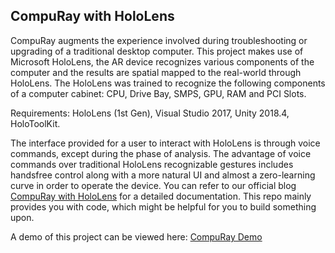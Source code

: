 ## CompuRay with HoloLens

CompuRay augments the experience involved during troubleshooting or upgrading of a traditional desktop computer. This project makes use of Microsoft HoloLens, the AR device recognizes various components of the computer and the results are spatial mapped to the real-world through HoloLens. The HoloLens was trained to recognize the following components of a computer cabinet: CPU, Drive Bay, SMPS, GPU, RAM and PCI Slots. 

Requirements: 
HoloLens (1st Gen), Visual Studio 2017, Unity 2018.4, HoloToolKit. 

The interface provided for a user to interact with HoloLens is through voice commands, except during the phase of analysis. The advantage of voice commands over traditional HoloLens recognizable gestures includes handsfree control along with a more natural UI and almost a zero-learning curve in order to operate the device.
You can refer to our official blog [CompuRay with HoloLens](https://compuray.home.blog) for a detailed documentation. This repo mainly provides you with code, which might be helpful for you to build something upon.

A demo of this project can be viewed here: [CompuRay Demo](https://youtu.be/kPMvuo2RQSU)
